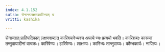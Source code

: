 ```yaml
---
index: 4.1.152
sutra: सेनान्तलक्षणकारिभ्यश् च
vritti: kashika

---
```

सेनान्तात् प्रातिपदिकात् लक्षणशब्दात् कारिवचनेभ्यश्च अपत्ये ण्यः प्रत्ययो भवति। कारिशब्दः कारूणां तन्तुवायादीनां वाचकः। कारिषेण्यः। हारिषेण्यः। लाक्षण्यः। कारिभ्यः तान्तुवाय्यः। कौम्भकार्यः। नापित्यः।